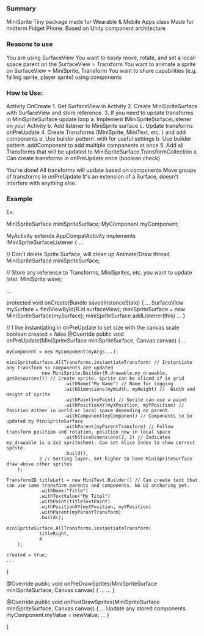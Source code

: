 ### Summary
MiniSprite
Tiny package made for Wearable & Mobile Apps class
Made for midterm Fidget Phone.
Based on Unity component architecture

### Reasons to use
You are using SurfaceView
You want to easily move, rotate, and set a local-space parent on the SurfaceView = Transform
You want to animate a sprite on SurfaceView = MiniSprite, Transform
You want to share capabilities (e.g. falling sprite, player sprite) using components

### How to Use:

Activity OnCreate
    1. Get SurfaceView in Activity
    2. Create MiniSpriteSurface with SurfaceView and store reference.
    3. If you need to update transforms in MiniSpriteSurface update loop
        a. Implement IMiniSpriteSurfaceListener on your Activity 
        b. Add listener to MiniSprite surface
        c. Update transforms onPreUpdate
    4. Create Transforms (MiniSprite, MiniText, etc. ) and add components
        a. Use builder pattern .with for useful settings
        b. Use builder pattern .addComponent to add multiple components at once
    5. Add all Transforms that will be updated to MiniSpriteSurface.TransformCollection
        a. Can create transforms in onPreUpdate once (boolean check)

You're done!
All transforms will update based on components
Move groups of transforms in onPreUpdate
It's an extension of a Surface, doesn't interfere with anything else.

### Example
Ex. 

MiniSpriteSurface miniSpriteSurface;
MyComponent myComponent;

MyActivity extends AppCompatActivity implements IMiniSpriteSurfaceListener {
...

// Don't delete Sprite Surface, will clean up Animate/Draw thread.
MiniSpriteSurface miniSpriteSurface;

// Store any reference to Transforms, MiniSprites, etc. you want to update later.
MiniSprite wave;

...

protected void onCreate(Bundle savedInstanceState) {
    ...
    SurfaceView mySurface = findViewById(R.id.surfaceView);
    miniSpriteSurface = new MiniSpriteSurface(mySurface);
    miniSpriteSurface.addListener(this)
    ...
}

// I like instantiating in onPreUpdate to set size with the canvas scale
boolean created = false
@Override
public void onPreUpdate(MiniSpriteSurface miniSpriteSurface, Canvas canvas) {
    ...

    myComponent = new MyComponent(myArgs...);
        
    miniSpriteSurface.AllTransforms.instantiateTransform( // Instantiate any transform so components are updated
                 new MiniSprite.Builder(R.drawable.my_drawable, getResources()) // Create sprite. Sprite can be sliced if in grid
                         .withName("My Name") // Name for logging
                         .withDimensions(myWidth, myHeight) //  Width and Height of sprite
                         .withPaint(myPaint) // Sprite can use a paint
                         .withPositionXY(myXPosition, myYPosition) // Position either in world or local space depending on parent. 
                         .withComponent(myComponent) // Components to be updated by MiniSpriteSurface
                         .withParent(myParentTransform) // Follow transform position and rotation, position now in local space
                         .withSliceDimensions(2, 2) // Indicates my_drawable is a 2x2 spritesheet. Can set Slice Index to show correct sprite. 
                         .build(),
                2 // Sorting layer. Set higher to have MiniSpriteSurface draw above other sprites
        );

    Transform2D titleLeft = new MiniText.Builder() // Can create text that can use same transform parents and components. No UI anchoring yet. 
                .withName("Title")
                .withTextValue("My Titel")
                .withPaint(titleTextPaint)
                .withPositionXY(myXPosition, myYPosition)
                .withParent(myParentTransform)
                .build();

    miniSpriteSurface.AllTransforms.instantiateTransform(
                titleRight,
                4
        );

    created = true;
    ... 
}

@Override
public void onPreDrawSprites(MiniSpriteSurface miniSpriteSurface, Canvas canvas) {
    ...
    ...
}

@Override
public void onPostDrawSprites(MiniSpriteSurface miniSpriteSurface, Canvas canvas) {
    ...
    Update any stored components. 
    myComponent.myValue = newValue;
    ...
}

}
